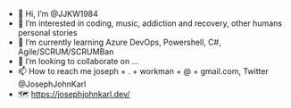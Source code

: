 - 👋 Hi, I’m @JJKW1984
- 👀 I’m interested in coding, music, addiction and recovery, other humans personal stories
- 🌱 I’m currently learning Azure DevOps, Powershell, C#, Agile/SCRUM/SCRUMBan
- 💞️ I’m looking to collaborate on ...
- 📫 How to reach me joseph + . + workman + @ + gmail.com, Twitter @JosephJohnKarl
- :world_map: https://josephjohnkarl.dev/

<!---
JJKW1984/JJKW1984 is a ✨ special ✨ repository because its `README.md` (this file) appears on your GitHub profile.
You can click the Preview link to take a look at your changes.
--->
